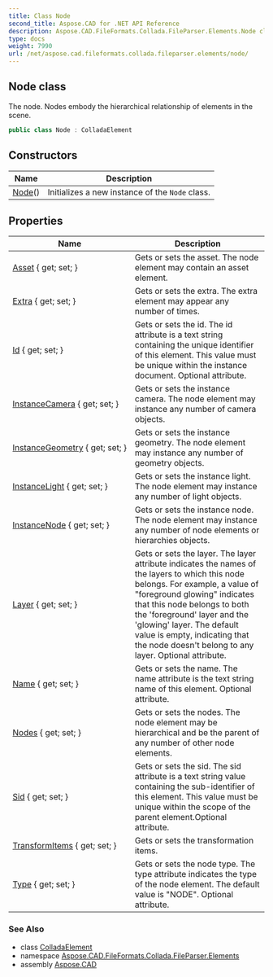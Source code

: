 ```yaml
---
title: Class Node
second_title: Aspose.CAD for .NET API Reference
description: Aspose.CAD.FileFormats.Collada.FileParser.Elements.Node class. The node. Nodes embody the hierarchical relationship of elements in the scene
type: docs
weight: 7990
url: /net/aspose.cad.fileformats.collada.fileparser.elements/node/
---
```

## Node class

The node. Nodes embody the hierarchical relationship of elements in the scene.

```csharp
public class Node : ColladaElement
```

## Constructors

| Name | Description |
| --- | --- |
| [Node](node/)() | Initializes a new instance of the `Node` class. |

## Properties

| Name | Description |
| --- | --- |
| [Asset](../../aspose.cad.fileformats.collada.fileparser.elements/node/asset/) { get; set; } | Gets or sets the asset. The node element may contain an asset element. |
| [Extra](../../aspose.cad.fileformats.collada.fileparser.elements/node/extra/) { get; set; } | Gets or sets the extra. The extra element may appear any number of times. |
| [Id](../../aspose.cad.fileformats.collada.fileparser.elements/node/id/) { get; set; } | Gets or sets the id. The id attribute is a text string containing the unique identifier of this element. This value must be unique within the instance document. Optional attribute. |
| [InstanceCamera](../../aspose.cad.fileformats.collada.fileparser.elements/node/instancecamera/) { get; set; } | Gets or sets the instance camera. The node element may instance any number of camera objects. |
| [InstanceGeometry](../../aspose.cad.fileformats.collada.fileparser.elements/node/instancegeometry/) { get; set; } | Gets or sets the instance geometry. The node element may instance any number of geometry objects. |
| [InstanceLight](../../aspose.cad.fileformats.collada.fileparser.elements/node/instancelight/) { get; set; } | Gets or sets the instance light. The node element may instance any number of light objects. |
| [InstanceNode](../../aspose.cad.fileformats.collada.fileparser.elements/node/instancenode/) { get; set; } | Gets or sets the instance node. The node element may instance any number of node elements or hierarchies objects. |
| [Layer](../../aspose.cad.fileformats.collada.fileparser.elements/node/layer/) { get; set; } | Gets or sets the layer. The layer attribute indicates the names of the layers to which this node belongs. For example, a value of "foreground glowing" indicates that this node belongs to both the 'foreground' layer and the 'glowing' layer. The default value is empty, indicating that the node doesn't belong to any layer. Optional attribute. |
| [Name](../../aspose.cad.fileformats.collada.fileparser.elements/node/name/) { get; set; } | Gets or sets the name. The name attribute is the text string name of this element. Optional attribute. |
| [Nodes](../../aspose.cad.fileformats.collada.fileparser.elements/node/nodes/) { get; set; } | Gets or sets the nodes. The node element may be hierarchical and be the parent of any number of other node elements. |
| [Sid](../../aspose.cad.fileformats.collada.fileparser.elements/node/sid/) { get; set; } | Gets or sets the sid. The sid attribute is a text string value containing the sub-identifier of this element. This value must be unique within the scope of the parent element.Optional attribute. |
| [TransformItems](../../aspose.cad.fileformats.collada.fileparser.elements/node/transformitems/) { get; set; } | Gets or sets the transformation items. |
| [Type](../../aspose.cad.fileformats.collada.fileparser.elements/node/type/) { get; set; } | Gets or sets the node type. The type attribute indicates the type of the node element. The default value is "NODE". Optional attribute. |

### See Also

* class [ColladaElement](../colladaelement/)
* namespace [Aspose.CAD.FileFormats.Collada.FileParser.Elements](../../aspose.cad.fileformats.collada.fileparser.elements/)
* assembly [Aspose.CAD](../../)


